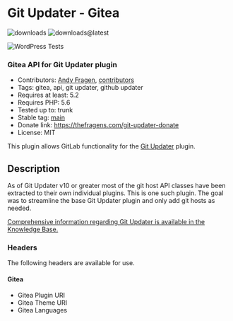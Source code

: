 # Git Updater - Gitea

![downloads](https://img.shields.io/github/downloads/afragen/git-updater-gitea/total) ![downloads@latest](https://img.shields.io/github/downloads/afragen/git-updater-gitea/latest/total)

![WordPress Tests](https://github.com/afragen/git-updater-gitea/workflows/WordPress%20Tests/badge.svg)

### Gitea API for Git Updater plugin

* Contributors: [Andy Fragen](https://github.com/afragen), [contributors](https://github.com/afragen/git-updater-gitea/graphs/contributors)
* Tags: gitea, api, git updater, github updater
* Requires at least: 5.2
* Requires PHP: 5.6
* Tested up to: trunk
* Stable tag: [main](https://github.com/afragen/git-updater-gitea/releases/latest)
* Donate link: <https://thefragens.com/git-updater-donate>
* License: MIT

This plugin allows GitLab functionality for the [Git Updater](https://github.com/afragen/git-updater) plugin.

## Description

As of Git Updater v10 or greater most of the git host API classes have been extracted to their own individual plugins. This is one such plugin. The goal was to streamline the base Git Updater plugin and only add git hosts as needed.

[Comprehensive information regarding Git Updater is available in the Knowledge Base.](https://git-updater.com/knowledge-base)

### Headers

The following headers are available for use.

#### Gitea
* Gitea Plugin URI
* Gitea Theme URI
* Gitea Languages

